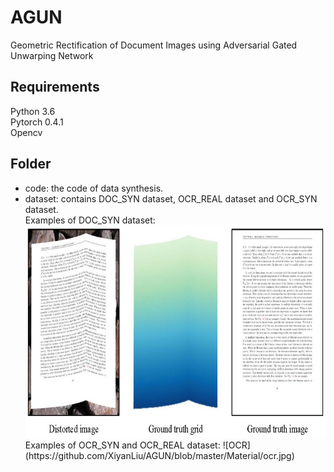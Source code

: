 # AGUN
Geometric Rectification of Document Images using Adversarial Gated Unwarping Network  
## Requirements  
Python 3.6  
Pytorch 0.4.1  
Opencv  
## Folder  
* code: the code of data synthesis.  
* dataset: contains DOC_SYN dataset, OCR_REAL dataset and OCR_SYN dataset.  
  Examples of DOC_SYN dataset:  
  <div align=center><img src="https://github.com/XiyanLiu/AGUN/blob/master/Material/doc_syn.jpg" width="710" height="340"/></div>  
  Examples of OCR_SYN and OCR_REAL dataset:  
  ![OCR](https://github.com/XiyanLiu/AGUN/blob/master/Material/ocr.jpg)
   
